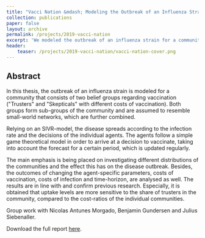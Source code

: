 ```yaml
---
title: "Vacci Nation &mdash; Modeling the Outbreak of an Influenza Strain in a Population with Different Belief Groups"
collection: publications
paper: false
layout: archive
permalink: /projects/2019-vacci-nation
excerpt: 'We modeled the outbreak of an influenza strain for a community that consists of two belief groups regarding vaccination ("trusters" and "skepticals"). The disease spreads according to an SIVR-model taking into account the game theory based vaccination decisions of the individual agents.'
header:
    teaser: /projects/2019-vacci-nation/vacci-nation-cover.png
---
```


Abstract
--------

In this thesis, the outbreak of an influenza strain is modeled for a community that consists of two belief groups regarding vaccination ("Trusters" and "Skepticals" with different costs of vaccination). Both groups form sub-groups of the community and are assumed to resemble small-world networks, which are further combined.

Relying on an SIVR-model, the disease spreads according to the infection rate and the decisions of the individual agents. The agents follow a simple game theoretical model in order to arrive at a decision to vaccinate, taking into account the forecast for a certain period, which is updated regularly.

The main emphasis is being placed on investigating different distributions of the communities and the effect this has on the disease outbreak. Besides, the outcomes of changing the agent-specific parameters, costs of vaccination, costs of infection and time-horizon, are analysed as well. The results are in line with and confirm previous research. Especially, it is obtained that uptake levels are more sensitive to the share of trusters in the community, compared to the cost-ratios of the individual communities.

Group work with Nicolas Antunes Morgado, Benjamin Gundersen and Julius Siebenaller.

Download the full report <a href="/files/2019-vacci-nation/Report_Vacci-Nation.pdf" target="_blank" rel="noopener noreferrer">here</a>.

